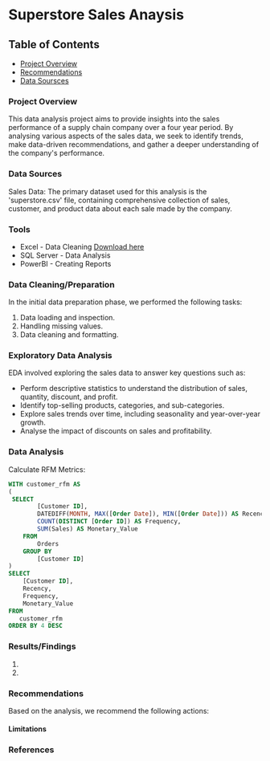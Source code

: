 # Superstore Sales Anaysis

## Table of Contents

- [Project Overview](#project-overview)
- [Recommendations](#recommendations)
- [Data Soursces](#data-sources)
### Project Overview

This data analysis project aims to provide insights into the sales performance of a supply chain company over a four year period. By analysing various aspects of the sales data, we seek to identify trends, make data-driven recommendations, and gather a deeper understanding of the company's performance.

### Data Sources

Sales Data: The primary dataset used for this analysis is the 'superstore.csv' file, containing comprehensive collection of sales, customer, and product data about each sale made by the company.

### Tools

- Excel - Data Cleaning [Download here]()
- SQL Server - Data Analysis
- PowerBI - Creating Reports


### Data Cleaning/Preparation

In the initial data preparation phase, we performed the following tasks:
1. Data loading and inspection.
2. Handling missing values.
3. Data cleaning and formatting.

### Exploratory Data Analysis

EDA involved exploring the sales data to answer key questions such as:

- Perform descriptive statistics to understand the distribution of sales, quantity, discount, and profit.
- Identify top-selling products, categories, and sub-categories.
- Explore sales trends over time, including seasonality and year-over-year growth.
- Analyse the impact of discounts on sales and profitability.

### Data Analysis

Calculate RFM Metrics:

```sql
WITH customer_rfm AS
(
 SELECT 
        [Customer ID],
        DATEDIFF(MONTH, MAX([Order Date]), MIN([Order Date])) AS Recency,
        COUNT(DISTINCT [Order ID]) AS Frequency,
        SUM(Sales) AS Monetary_Value
    FROM 
        Orders
    GROUP BY 
        [Customer ID]
)
SELECT 
	[Customer ID],
	Recency,
	Frequency,
	Monetary_Value
FROM 
   customer_rfm 
ORDER BY 4 DESC
```

### Results/Findings

1.
2.

### Recommendations 

Based on the analysis, we recommend the following actions:



#### Limitations


### References

